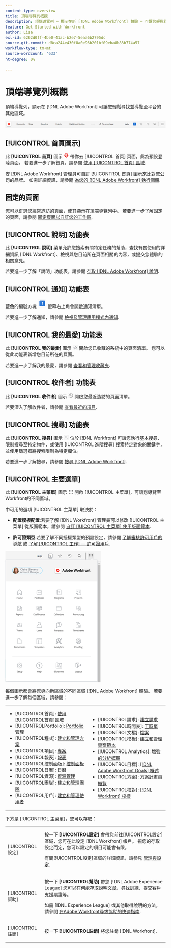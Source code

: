 ```yaml
---
content-type: overview
title: 頂端導覽列概觀
description: 頂端導覽列 — 顯示在新 [!DNL Adobe Workfront] 體驗 — 可讓您輕鬆尋找並導覽至平台的其他區域。
feature: Get Started with Workfront
author: Lisa
exl-id: 6262d0ff-4be0-41ac-b2e7-5eaa6b2795dc
source-git-commit: d8ca244e430f8a0e96b201bf09eba8b83b774a57
workflow-type: tm+mt
source-wordcount: '633'
ht-degree: 0%

---
```


# 頂端導覽列概觀

頂端導覽列，顯示在 [!DNL Adobe Workfront] 可讓您輕鬆尋找並導覽至平台的其他區域。

![頂端導覽列](assets/global-navigation-bar.png)

## [!UICONTROL 首頁圖示]

此 **[!UICONTROL 首頁]** 圖示 ![](assets/home-icon.png) 帶你去 [!UICONTROL 首頁] 頁面，此為預設登陸頁面。 若要進一步了解首頁，請參閱 [使用 [!UICONTROL 首頁] 區域](../../workfront-basics/using-home/using-the-home-area/use-the-home-area.md).

安 [!DNL Adobe Workfront] 管理員可自訂 [!UICONTROL 首頁] 圖示來比對您公司的品牌。 如需詳細資訊，請參閱 [為您的 [!DNL Adobe Workfront] 執行個體](../../administration-and-setup/customize-workfront/brand-workfront/brand-your-workfront-instance.md).

## 固定的頁面

您可以釘選您經常造訪的頁面，使其顯示在頂端導覽列中。 若要進一步了解固定的頁面，請參閱 [固定頁面以自訂您的工作區](../../workfront-basics/the-new-workfront-experience/pin-pages.md).

## [!UICONTROL 說明] 功能表

此 **[!UICONTROL 說明]** 菜單允許您搜索有關特定任務的幫助，查找有關使用的詳細資訊 [!DNL Workfront]、檢視與您目前所在頁面相關的內容，或提交您體驗的相關意見。

若要進一步了解「說明」功能表，請參閱 [存取 [!DNL Adobe Workfront] 說明](../../workfront-basics/navigate-workfront/workfront-navigation/access-workfront-help.md).

## [!UICONTROL 通知] 功能表

藍色的編號方塊 ![](assets/notifications-icon.png) 螢幕右上角會開啟通知清單。

若要進一步了解通知，請參閱 [檢視及管理應用程式內通知](../../workfront-basics/using-notifications/view-and-manage-in-app-notifications.md).

## [!UICONTROL 我的最愛] 功能表

此 **[!UICONTROL 我的最愛]** 圖示 ![我的最愛](assets/favorites-icon-62x55.png) 開啟您已收藏的系統中的頁面清單。 您可以從此功能表新增您目前所在的頁面。

若要進一步了解我的最愛，請參閱 [查看和管理收藏夾](../../workfront-basics/navigate-workfront/recent-and-favorites/view-and-manage-favorites.md).

## [!UICONTROL 收件者] 功能表

此 **[!UICONTROL 收件者]** 圖示 ![[!UICONTROL 收件者]](assets/recents-icon-40x43.png) 開啟您最近造訪的頁面清單。

若要深入了解收件者，請參閱 [查看最近的項目](../../workfront-basics/navigate-workfront/recent-and-favorites/view-recent-items.md).

## [!UICONTROL 搜尋] 功能表

此 **[!UICONTROL 搜尋]** 圖示 ![](assets/search-icon.png) 位於 [!DNL Workfront] 可讓您執行基本搜尋、限制搜尋至特定物件，或使用 [!UICONTROL 進階搜尋] 搜索特定對象的關鍵字，並使用篩選器將搜索限制為特定欄位。

若要進一步了解搜尋，請參閱 [搜尋 [!DNL Adobe Workfront]](../../workfront-basics/navigate-workfront/search/search-workfront.md).

## [!UICONTROL 主要選單]

此 **[!UICONTROL 主菜單]** 圖示 ![主菜單](assets/main-menu-icon.png) 開啟 [!UICONTROL 主菜單]，可讓您導覽至Workfront的不同區域。

中可用的選項 [!UICONTROL 主菜單] 取決於：

* **配置模板配置**:若要了解 [!DNL Workfront] 管理員可以修改 [!UICONTROL 主菜單] 從版面範本，請參閱 [自訂 [!UICONTROL 主菜單] 使用版面範本](../../administration-and-setup/customize-workfront/use-layout-templates/customize-main-menu.md).

* **許可證類型**:若要了解不同授權類型的預設設定，請參閱 [了解審核許可用戶的導航](../../workfront-basics/navigate-workfront/workfront-navigation/reviewer-global-navigation-bar.md) 或 [了解 [!UICONTROL 工作] — 許可證用戶](../../workfront-basics/navigate-workfront/workfront-navigation/worker-global-navigation-bar.md).

![主菜單選項](assets/main-menu-options-350x481.png)

每個圖示都會將您導向新區域的不同區域 [!DNL Adobe Workfront] 體驗。 若要進一步了解每個區域，請參閱：

<!--
<p data-mc-conditions="QuicksilverOrClassic.Draft mode">(NOTE: Update screenshot and add icons for new products/features.)</p>
-->

<table style="table-layout:auto"> 
 <col> 
 <col> 
 <tbody> 
  <tr> 
   <td> 
    <ul> 
     <li>[!UICONTROL首頁]: <a href="../../workfront-basics/using-home/using-the-home-area/use-the-home-area.md" class="MCXref xref">使用[!UICONTROL首頁]區域</a></li> 
     <li>[!UICONTROLPortfolio]: <a href="../../manage-work/portfolios/portfolio-management-overview.md" class="MCXref xref">Portfolio管理</a></li> 
     <li>[!UICONTROL程式]: <a href="../../manage-work/portfolios/create-and-manage-programs/create-and-manage-programs.md" class="MCXref xref">建立和管理方案 </a></li> 
     <li>[!UICONTROL項目]: <a href="../../manage-work/projects/projects-overview.md" class="MCXref xref">專案</a></li> 
     <li>[!UICONTROL報表]: <a href="../../reports-and-dashboards/reports/reports-overview.md" class="MCXref xref">報表</a></li> 
     <li>[!UICONTROL控制面板]: <a href="../../reports-and-dashboards/dashboards/dashboards-overview.md" class="MCXref xref">控制面板</a></li> 
     <li>[!UICONTROL日曆]: <a href="../../reports-and-dashboards/reports/calendars/calendars.md" class="MCXref xref">日曆</a></li> 
     <li>[!UICONTROL資源]: <a href="../../resource-mgmt/resource-mgmt-overview/resource-management-overview.md" class="MCXref xref">資源管理 </a></li> 
     <li>[!UICONTROL團隊]: <a href="../../people-teams-and-groups/create-and-manage-teams/create-and-mange-teams.md" class="MCXref xref">建立和管理團隊</a></li> 
     <li>[!UICONTROL用戶]: <a href="../../administration-and-setup/add-users/create-and-manage-users/create-and-manage-users.md" class="MCXref xref">建立和管理使用者</a></li> 
    </ul> </td> 
   <td> 
    <ul> 
     <li>[!UICONTROL請求]: <a href="../../manage-work/requests/create-requests/create-requests.md" class="MCXref xref">建立請求</a></li> 
     <li>[!UICONTROL時間表]: <a href="../../timesheets/timesheets-all.md" class="MCXref xref">工時單</a></li> 
     <li>[!UICONTROL文檔]: <a href="../../documents/documents-overview.md" class="MCXref xref">檔案</a></li> 
     <li>[!UICONTROL模板]: <a href="../../manage-work/projects/create-and-manage-templates/create-manage-templates.md" class="MCXref xref">建立和管理專案範本</a></li> 
     <li>[!UICONTROL Analytics]: <a href="../../enhanced-analytics/enhanced-analytics-overview.md" class="MCXref xref">增強的分析概觀</a></li> 
     <li>[!UICONTROL目標]: <a href="../../workfront-goals/goal-management/wf-goals-overview.md" class="MCXref xref">[!DNL Adobe Workfront Goals] 概述</a></li> 
     <li>[!UICONTROL方案]: <a href="../../scenario-planner/scenario-planner-overview.md" class="MCXref xref">方案計畫員概覽</a></li> 
     <li>[!UICONTROL校對]: <a href="../../workfront-proof/workfront-proof.md" class="MCXref xref">[!DNL Workfront] 校樣</a></li> 
    </ul> </td> 
  </tr> 
 </tbody> 
</table>

下方是 [!UICONTROL 主菜單]，您可以存取：

<table style="table-layout:auto"> 
 <col> 
 <col> 
 <tbody> 
  <tr> 
   <td> <p class="bold">[!UICONTROL設定]</p> </td> 
   <td> <p>按一下 <b>[!UICONTROL設定]</b> 會帶您前往[!UICONTROL設定]區域，您可在此設定 [!DNL Workfront] 帳戶。 視您的存取設定而定，您可以設定的項目可能會有限。</p> <p>有關[!UICONTROL設定]區域的詳細資訊，請參見 <a href="../../administration-and-setup/administration-and-setup.md" class="MCXref xref">管理與設定</a>.</p> </td> 
  </tr> 
  <tr> 
   <td> <p class="bold">[!UICONTROL幫助]</p> </td> 
   <td> <p>按一下 <b>[!UICONTROL幫助]</b> 帶您 [!DNL Adobe Experience League] 您可以在何處存取說明文章、尋找訓練、提交客戶支援票證等。</p> <p>如需 [!DNL Experience League] 或其他取得說明的方法，請參閱 <a href="../../workfront-basics/tips-tricks-and-troubleshooting/guide-for-help-in-workfront.md" class="MCXref xref">在Adobe Workfront尋求協助的快速指南</a>.</p> </td> 
  </tr>

<tr> 
   <td> <p class="bold">[!UICONTROL註銷]</p> </td> 
   <td>按一下 <b>[!UICONTROL註銷]</b> 將您註銷 [!DNL Workfront].</td> 
  </tr> 
 </tbody> 
</table>
